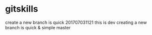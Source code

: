 # gitskills
create a new branch is quick 201707031121
this is dev
creating a new branch is quick & simple master
